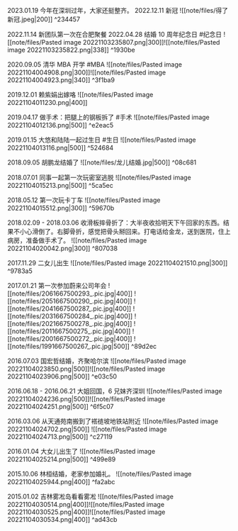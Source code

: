 2023.01.19 今年在深圳过年，大家还挺整齐。
2022.12.11 新冠
![[note/files/得了新冠.jpeg|200]] ^234457

2022.11.14 新团队第一次在合肥聚餐
2022.04.28 结婚 10 周年纪念日 #纪念日
![[note/files/Pasted image 20221103235807.png|300]]![[note/files/Pasted image 20221103235822.png|338]] ^1930be

2020.09.05 清华 MBA 开学 #MBA
![[note/files/Pasted image 20221104004908.png|300]]![[note/files/Pasted image 20221104004923.png|340]] ^3f1ba9

2019.12.01 赖紫娟出嫁咯
![[note/files/Pasted image 20221104011230.png|400]]

2019.04.17 做手术：把腿上的钢板拆了 #手术 
![[note/files/Pasted image 20221104012136.png|500]] ^e2eac5

2019.01.15 大悠和陆陆一起过生日 #生日 
![[note/files/Pasted image 20221104013116.png|500]] ^524684

2018.09.05 胡鹏龙结婚了 ![[note/files/龙儿结婚.jpg|500]] ^08c681

2018.07.01 同事一起第一次玩密室逃脱 
![[note/files/Pasted image 20221104015213.png|500]] ^5ca5ec

2018.05.12 第一次玩卡丁车
![[note/files/Pasted image 20221104015512.png|300]] ^59670b

2018.02.09 - 2018.03.06 收滑板摔骨折了：大半夜收拾明天下午回家的东西。结果不小心滑倒了。右脚骨折，感觉把骨头掰回来。打电话给金龙，送到医院，住上病房，准备做手术了。
![[note/files/Pasted image 20221104020042.png|300]] ^807038

2017.11.29 二女儿出生
![[note/files/Pasted image 20221104021510.png|300]] ^9783a5

2017.01.21 第一次参加蔚来公司年会
![[note/files/2061667500293_.pic.jpg|400]]
![[note/files/2051667500290_.pic.jpg|400]]
![[note/files/2041667500287_.pic.jpg|400]]
![[note/files/2031667500284_.pic.jpg|400]]
![[note/files/2021667500278_.pic.jpg|400]]
![[note/files/2011667500275_.pic.jpg|400]]
![[note/files/2001667500272_.pic.jpg|400]]
![[note/files/1991667500267_.pic.jpg|500]] ^89d2ec

2016.07.03 国宏哲结婚，齐聚哈尔滨
![[note/files/Pasted image 20221104023850.png|500]]![[note/files/Pasted image 20221104023906.png|500]] ^e03c50

2016.06.18 - 2016.06.21 大姐回国，6 兄妹齐深圳
![[note/files/Pasted image 20221104024236.png|500]]![[note/files/Pasted image 20221104024251.png|500]] ^6f5c07

2016.03.06 从天通苑南搬到了褡裢坡地铁站附近
![[note/files/Pasted image 20221104024702.png|500]]
![[note/files/Pasted image 20221104024713.png|500]] ^c27119

2016.01.04 大女儿出生了 
![[note/files/Pasted image 20221104025214.png|500]] ^499e89

2015.10.06 林桓结婚，老家参加婚礼。
![[note/files/Pasted image 20221104025944.png|400]] ^fa2abc

2015.01.02 吉林雾凇岛看看雾凇
![[note/files/Pasted image 20221104030514.png|400]]![[note/files/Pasted image 20221104030525.png|400]]![[note/files/Pasted image 20221104030534.png|400]] ^ad43cb